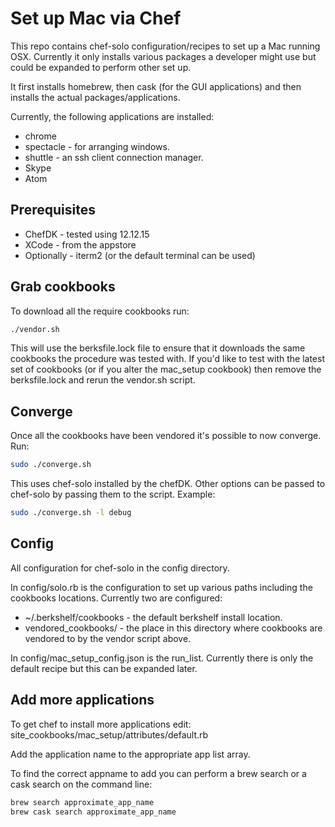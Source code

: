# Set up Mac via Chef
This repo contains chef-solo configuration/recipes to set up a Mac running OSX.
Currently it only installs various packages a developer might use but could be
expanded to perform other set up.

It first installs homebrew, then cask (for the GUI applications) and then installs
the actual packages/applications.

Currently, the following applications are installed:
* chrome
* spectacle - for arranging windows.
* shuttle - an ssh client connection manager.
* Skype
* Atom

## Prerequisites
* ChefDK - tested using 12.12.15
* XCode - from the appstore
* Optionally - iterm2 (or the default terminal can be used)

## Grab cookbooks

To download all the require cookbooks run:

```bash
./vendor.sh
```

This will use the berksfile.lock file to ensure that it downloads the same
cookbooks the procedure was tested with. If you'd like to test with the latest
set of cookbooks (or if you alter the mac_setup cookbook) then remove the
berksfile.lock and rerun the vendor.sh script.

## Converge

Once all the cookbooks have been vendored it's possible to now converge. Run:

```bash
sudo ./converge.sh
```

This uses chef-solo installed by the chefDK. Other options can be passed to chef-solo
by passing them to the script. Example:

```bash
sudo ./converge.sh -l debug
```

## Config

All configuration for chef-solo in the config directory.

In config/solo.rb is the configuration to set up various paths including the
cookbooks locations. Currently two are configured:
* ~/.berkshelf/cookbooks - the default berkshelf install location.
* vendored_cookbooks/ - the place in this directory where cookbooks are vendored
to by the vendor script above.

In config/mac_setup_config.json is the run_list. Currently there is only the default
recipe but this can be expanded later.

## Add more applications

To get chef to install more applications edit:
site_cookbooks/mac_setup/attributes/default.rb

Add the application name to the appropriate app list array.

To find the correct appname to add you can perform a brew search or a cask search
on the command line:

```bash
brew search approximate_app_name
brew cask search approximate_app_name
```
